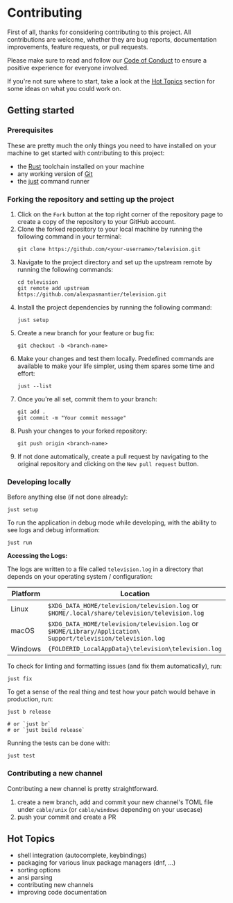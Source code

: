 # Contributing

First of all, thanks for considering contributing to this project. All contributions are welcome, whether they are bug reports, documentation improvements, feature requests, or pull requests.

Please make sure to read and follow our [Code of Conduct](CODE_OF_CONDUCT.md) to ensure a positive experience for everyone involved.

If you're not sure where to start, take a look at the [Hot Topics](#hot-topics) section for some ideas on what you could work on.

## Getting started

### Prerequisites

These are pretty much the only things you need to have installed on your machine to get started with contributing to this project:

- the [Rust](https://www.rust-lang.org/tools/install) toolchain installed on your machine
- any working version of [Git](https://git-scm.com/downloads)
- the [just](https://github.com/casey/just) command runner

### Forking the repository and setting up the project

1. Click on the `Fork` button at the top right corner of the repository page to create a copy of the repository to your GitHub account.
2. Clone the forked repository to your local machine by running the following command in your terminal:
   ```shell
   git clone https://github.com/<your-username>/television.git
   ```
3. Navigate to the project directory and set up the upstream remote by running the following commands:
   ```shell
   cd television
   git remote add upstream https://github.com/alexpasmantier/television.git
   ```
4. Install the project dependencies by running the following command:
   ```shell
   just setup
    ```
5. Create a new branch for your feature or bug fix:
   ```shell
   git checkout -b <branch-name>
   ```
6. Make your changes and test them locally. Predefined commands are available to make your life simpler, using them spares some time and effort:
   ```shell
   just --list
   ```
7. Once you're all set, commit them to your branch:
   ```shell
   git add .
   git commit -m "Your commit message"
   ```
7. Push your changes to your forked repository:
   ```shell
   git push origin <branch-name>
   ```
8. If not done automatically, create a pull request by navigating to the original repository and clicking on the `New pull request` button.

### Developing locally

Before anything else (if not done already):

```shell
just setup
```

To run the application in debug mode while developing, with the ability to see logs and debug information:

```shell
just run
```

**Accessing the Logs:**

The logs are written to a file called `television.log` in a directory that depends on your operating system / configuration:

| Platform | Location |
|----------|----------|
| Linux | `$XDG_DATA_HOME/television/television.log` or `$HOME/.local/share/television/television.log` |
| macOS | `$XDG_DATA_HOME/television/television.log` or `$HOME/Library/Application\ Support/television/television.log` |
| Windows | `{FOLDERID_LocalAppData}\television\television.log` |

To check for linting and formatting issues (and fix them automatically), run:

```shell
just fix
```

To get a sense of the real thing and test how your patch would behave in production, run:

```shell
just b release

# or `just br` 
# or `just build release`
```

Running the tests can be done with:
```shell
just test
```

### Contributing a new channel

Contributing a new channel is pretty straightforward.
1. create a new branch, add and commit your new channel's TOML file under `cable/unix` (or `cable/windows` depending on your usecase)
2. push your commit and create a PR

## Hot Topics

- shell integration (autocomplete, keybindings)
- packaging for various linux package managers (dnf, ...)
- sorting options
- ansi parsing
- contributing new channels
- improving code documentation



